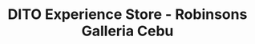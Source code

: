 ---
title: "DITO Experience Store - Robinsons Galleria Cebu"
url: /cebu-city/dito-experience-store-robinsons-galleria-cebu/
shop: mobile phone
---